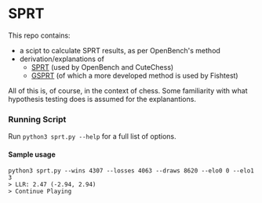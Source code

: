 # SPRT

This repo contains:
- a scipt to calculate SPRT results, as per OpenBench's method
- derivation/explanations of
    - [SPRT](SPRT.md) (used by OpenBench and CuteChess)
    - [GSPRT](GSPRT.md) (of which a more developed method is used by Fishtest)

All of this is, of course, in the context of chess. Some familiarity with what hypothesis testing does is assumed for the explanantions.

### Running Script
Run `python3 sprt.py --help` for a full list of options.

#### Sample usage
```
python3 sprt.py --wins 4307 --losses 4063 --draws 8620 --elo0 0 --elo1 3
> LLR: 2.47 (-2.94, 2.94)
> Continue Playing
```

